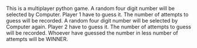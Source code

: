 This is a multiplayer python game.
A random four digit number will be selected by Computer.
Player 1 have to  guess it.
The number of attempts to guess will be recorded.
A random four digit number will be selected by Computer again.
Player 2 have to  guess it.
The number of attempts to guess will be recorded.
Whoever have guessed the number in less number of attempts will be WINNER.
